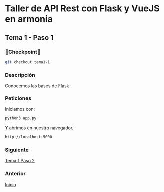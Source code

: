 # Taller de API Rest con Flask y VueJS en armonia

## Tema 1 - Paso 1

### 🎈Checkpoint🎈

```bash
git checkout tema1-1
```

### Descripción

Conocemos las bases de Flask

### Peticiones

Iniciamos con:

```bash
python3 app.py
```

Y abrimos en nuestro navegador.

```bash
http://localhost:5000
```

### Siguiente

[Tema 1 Paso 2](https://github.com/tanrax/workshop-flask-with-vuejs/tree/tema1-2)

### Anterior

[Inicio](https://github.com/tanrax/workshop-flask-with-vuejs/tree/master)
